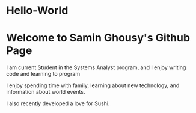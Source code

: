 # Hello-World
# Welcome to Samin Ghousy's Github Page

I am current Student in the Systems Analyst program, and I enjoy writing code and learning to program

I enjoy spending time with family, learning about new technology, and information about world events.

I also recently developed a love for Sushi. 


